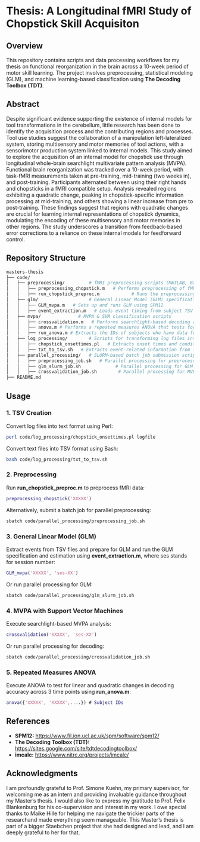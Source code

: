 
# Thesis: A Longitudinal fMRI Study of Chopstick Skill Acquisiton 

##  Overview
This repository contains scripts and data processing workflows for my thesis on functional reorganization in the brain across a 10-week period of motor skill learning. The project involves preprocessing, statistical modeling (GLM), and machine learning-based classification using **The Decoding Toolbox (TDT)**.

##  Abstract
Despite significant evidence supporting the existence of internal models for tool transformations in the cerebellum, little research has been done to identify the acquisition process and the contributing regions and processes. Tool use studies suggest the collaboration of a manipulation left-lateralized system, storing multisensory and motor memories of tool actions, with a sensorimotor production system linked to internal models. This study aimed to explore the acquisition of an internal model for chopstick use through longitudinal whole-brain searchlight multivariate pattern analysis (MVPA). Functional brain reorganization was tracked over a 10-week period, with task-fMRI measurements taken at pre-training, mid-training (two weeks in), and post-training. Participants alternated between using their right hands and chopsticks in a fMRI compatible setup. Analysis revealed regions exhibiting a quadratic change, peaking in chopstick-specific information processing at mid-training, and others showing a linear increase from pre to post-training. These findings suggest that regions with quadratic changes are crucial for learning internal representations of chopstick dynamics, modulating the encoding of these multisensory and motor memories in other regions. The study underscores a transition from feedback-based error corrections to a reliance on these internal models for feedforward control.

## Repository Structure
```bash
masters-thesis
├── code/
│   ├── preprocessing/         # fMRI preprocessing scripts (MATLAB, Bash)
│   │   ├── preprocessing_chopstick.m   # Performs preprocessing of fMRI data using SPM12
│   │   ├── run_chopstick_preproc.m            # Runs the preprocessing function for each subject
│   ├── glm/                   # General Linear Model (GLM) specification & estimation
│   │   ├── GLM_mvpa.m   # Sets up and runs GLM using SPM12
│   │   ├── event_extraction.m   # Loads event timing from subject TSV files, extracts motion regressors, computes framewise displacement 
│   ├── mvpa/              # MVPA & SVM classification scripts
│   │   ├── crossvalidation.m   # Performs searchlight-based decoding analysis using TDT 
│   │   ├── anova.m # Performs a repeated measures ANOVA that tests for linear and quadratic change of decoding accuracy across time 
│   │   ├── run_anova.m # Extracts the IDs of subjects who have data for sessions 1, 3 & 7 and runs the anova.m
│   ├── log_processing/        # Scripts for transforming log files into usable formats
│   │   ├── chopstick_onsettimes.pl   # Extracts onset times and conditions from log files generated during the motor task 
│   │   ├── txt_to_tsv.sh   # Extracts event-related information from .txt files and converts it into a BIDS-compatible .tsv format 
│   ├── parallel_processing/   # SLURM-based batch job submission scripts
│   │   ├── preprocessing_job.sh   # Parallel processing for preprocessing
│   │   ├── glm_slurm_job.sh             # Parallel processing for GLM
│   │   ├── crossvalidation_job.sh        # Parallel processing for MVPA
├── README.md                 
```

## Usage
### **1. TSV Creation**
Convert log files into text format using Perl:
```bash
perl code/log_processing/chopstick_onsettimes.pl logfile
```
Convert text files into TSV format using Bash:
```bash
bash code/log_processing/txt_to_tsv.sh
```

### **2. Preprocessing**
Run **run_chopstick_preproc.m** to preprocess fMRI data:
```matlab
preprocessing_chopstick('XXXXX')
```
Alternatively, submit a batch job for parallel preprocessing:
```bash
sbatch code/parallel_processing/preprocessing_job.sh
```

### **3. General Linear Model (GLM)**
Extract events from TSV files and prepare for GLM and run the GLM specification and estimation using **event_extraction.m**, where ses stands for session number:
```matlab
GLM_mvpa('XXXXX', 'ses-XX')
```
Or run parallel processing for GLM:
```bash
sbatch code/parallel_processing/glm_slurm_job.sh
```


### **4. MVPA with Support Vector Machines**
Execute searchlight-based MVPA analysis:
```matlab
crossvalidation('XXXXX', 'ses-XX')
```
Or run parallel processing for decoding:
```bash
sbatch code/parallel_processing/crossvalidation_job.sh
```

### **5. Repeated Measures ANOVA**
Execute ANOVA to test for linear and quadratic changes in decoding accuracy across 3 time points using **run_anova.m**:
```matlab
anova({'XXXXX', 'XXXXX',....}) # Subject IDs
```


##  References
- **SPM12:** https://www.fil.ion.ucl.ac.uk/spm/software/spm12/
- **The Decoding Toolbox (TDT):** https://sites.google.com/site/tdtdecodingtoolbox/
- **imcalc:** https://www.nitrc.org/projects/imcalc/

##  Acknowledgments
I am profoundly grateful to Prof. Simone Kuehn, my primary supervisor, for welcoming me as an intern and providing invaluable guidance throughout my Master’s thesis. I would also like to express my gratitude to Prof. Felix Blankenburg for his co-supervision and interest in my work.
I owe special thanks to Maike Hille for helping me navigate the trickier parts of the researchand made everything seem manageable. This Master’s thesis is part of a bigger Staebchen project that she had designed and lead, and I am deeply grateful to her for that. 


